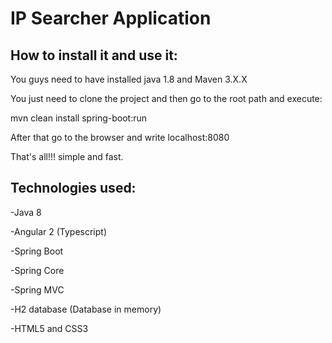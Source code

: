 # IP Searcher Application


## How to install it and use it:

You guys need to have installed java 1.8 and Maven 3.X.X

You just need to clone the project and then go to the root path and execute:

mvn clean install spring-boot:run  

After that go to the browser and write localhost:8080

That's all!!! simple and fast.


## Technologies used:

-Java 8

-Angular 2 (Typescript)

-Spring Boot

-Spring Core

-Spring MVC

-H2 database (Database in memory)

-HTML5 and CSS3





   
